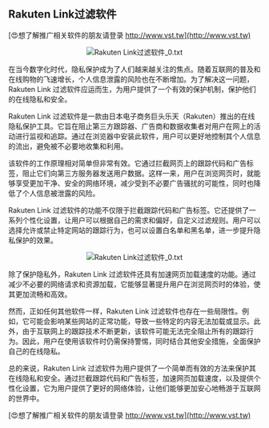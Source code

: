 ## **Rakuten Link过滤软件**

[😍想了解推广相关软件的朋友请登录 http://www.vst.tw](http://www.vst.tw)

 <center><img src="https://vst.tw/MP4/tuiguang/png/4.png" alt="Rakuten Link过滤软件_0.txt"></center>

在当今数字化时代，隐私保护成为了人们越来越关注的焦点。随着互联网的普及和在线购物的飞速增长，个人信息泄露的风险也在不断增加。为了解决这一问题，Rakuten Link 过滤软件应运而生，为用户提供了一个有效的保护机制，保护他们的在线隐私和安全。

Rakuten Link 过滤软件是一款由日本电子商务巨头乐天（Rakuten）推出的在线隐私保护工具。它旨在阻止第三方跟踪器、广告商和数据收集者对用户在网上的活动进行监视和追踪。通过在浏览器中安装此软件，用户可以更好地控制其个人信息的流出，避免被不必要地收集和利用。

该软件的工作原理相对简单但非常有效。它通过拦截网页上的跟踪代码和广告标签，阻止它们向第三方服务器发送用户数据。这样一来，用户在浏览网页时，就能够享受更加干净、安全的网络环境，减少受到不必要广告骚扰的可能性，同时也降低了个人信息被泄露的风险。

Rakuten Link 过滤软件的功能不仅限于拦截跟踪代码和广告标签。它还提供了一系列个性化设置，让用户可以根据自己的需求和偏好，自定义过滤规则。用户可以选择允许或禁止特定网站的跟踪行为，也可以设置白名单和黑名单，进一步提升隐私保护的效果。

 <center><img src="https://vst.tw/MP4/tuiguang/png/6.png" alt="Rakuten Link过滤软件_0.txt"></center>

除了保护隐私外，Rakuten Link 过滤软件还具有加速网页加载速度的功能。通过减少不必要的网络请求和资源加载，它能够显著提升用户在浏览网页时的体验，使其更加流畅和高效。

然而，正如任何其他软件一样，Rakuten Link 过滤软件也存在一些局限性。例如，它可能会影响某些网站的正常功能，导致一些特定的内容无法加载或显示。此外，由于互联网上的跟踪技术不断更新，该软件可能无法完全阻止所有的跟踪行为。因此，用户在使用该软件时仍需保持警惕，同时结合其他安全措施，全面保护自己的在线隐私。

总的来说，Rakuten Link 过滤软件为用户提供了一个简单而有效的方法来保护其在线隐私和安全。通过拦截跟踪代码和广告标签，加速网页加载速度，以及提供个性化设置，它为用户提供了更好的网络体验，让他们能够更加安心地畅游于互联网的世界中。

[😍想了解推广相关软件的朋友请登录 http://www.vst.tw](http://www.vst.tw)



